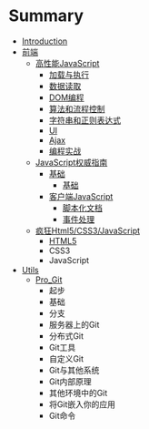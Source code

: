 # Summary

* [Introduction](README.md)
* [前端](qian_duan.md)
   * [高性能JavaScript](gao_xing_neng_javascript.md)
       * [加载与执行](jia_zai_yu_zhi_xing.md)
       * [数据读取](shu_ju_du_qu.md)
       * [DOM编程](dombian_cheng.md)
       * [算法和流程控制](suan_fa_he_liu_cheng_kong_zhi.md)
       * [字符串和正则表达式](zi_fu_chuan_he_zheng_ze_biao_da_shi.md)
       * [UI](ui.md)
       * [Ajax](ajax.md)
       * [编程实战](bian_cheng_shi_zhan.md)
   * [JavaScript权威指南](javascriptquan_wei_zhi_nan.md)
       * [基础](ji_chu.md)
           * [基础](ji_chu_.md)
       * [客户端JavaScript](ke_hu_duan_javascript.md)
           * [脚本化文档](jiao_ben_hua_wen_dang.md)
           * [事件处理](shi_jian_chu_li.md)
   * [疯狂Html5/CSS3/JavaScript](feng_kuang_html5__css3__javascript.md)
       * [HTML5](html5.md)
       * CSS3
       * JavaScript
* [Utils](utils.md)
   * [Pro_Git](git.md)
       * 起步
       * 基础
       * 分支
       * 服务器上的Git
       * 分布式Git
       * Git工具
       * 自定义Git
       * Git与其他系统
       * Git内部原理
       * 其他环境中的Git
       * 将Git嵌入你的应用
       * Git命令

